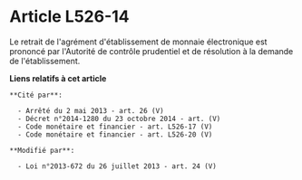 # Article L526-14

Le retrait de l'agrément d'établissement de monnaie électronique est prononcé par l'Autorité de contrôle prudentiel et de
résolution à la demande de l'établissement.

**Liens relatifs à cet article**

	**Cité par**:

	  - Arrêté du 2 mai 2013 - art. 26 (V)
	  - Décret n°2014-1280 du 23 octobre 2014 - art. (V)
	  - Code monétaire et financier - art. L526-17 (V)
	  - Code monétaire et financier - art. L526-20 (V)

	**Modifié par**:

	  - Loi n°2013-672 du 26 juillet 2013 - art. 24 (V)
